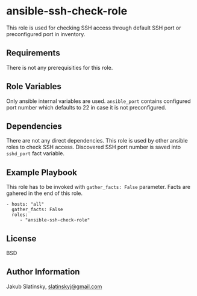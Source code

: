 ansible-ssh-check-role
=========

This role is used for checking SSH access through default SSH port or preconfigured port in inventory.

Requirements
------------

There is not any prerequisities for this role.

Role Variables
--------------

Only ansible internal variables are used. `ansible_port` contains configured port number which defaults to 22 in case it is not preconfigured.

Dependencies
------------

There are not any direct dependencies. This role is used by other ansible roles to check SSH access. Discovered SSH port number is saved into `sshd_port` fact variable.

Example Playbook
----------------

This role has to be invoked with `gather_facts: False` parameter. Facts are gahered in the end of this role.

    - hosts: "all"
      gather_facts: False
      roles:
         - "ansible-ssh-check-role"

License
-------

BSD

Author Information
------------------

Jakub Slatinsky, slatinskyj@gmail.com
